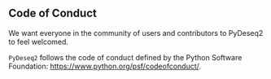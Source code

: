 Code of Conduct
---------------

We want everyone in the community of users and contributors to PyDeseq2 to feel welcomed.

`PyDeseq2` follows the code of conduct defined by
the Python Software Foundation: https://www.python.org/psf/codeofconduct/.
